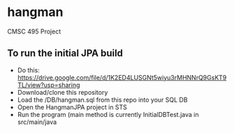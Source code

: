 # hangman
CMSC 495 Project


## To run the initial JPA build

- Do this: https://drive.google.com/file/d/1K2ED4LUSGNt5wiyu3rMHNNrQ9GsKT9TL/view?usp=sharing
- Download/clone this repository
- Load the /DB/hangman.sql from this repo into your SQL DB
- Open the HangmanJPA project in STS
- Run the program (main method is currently InitialDBTest.java in src/main/java


